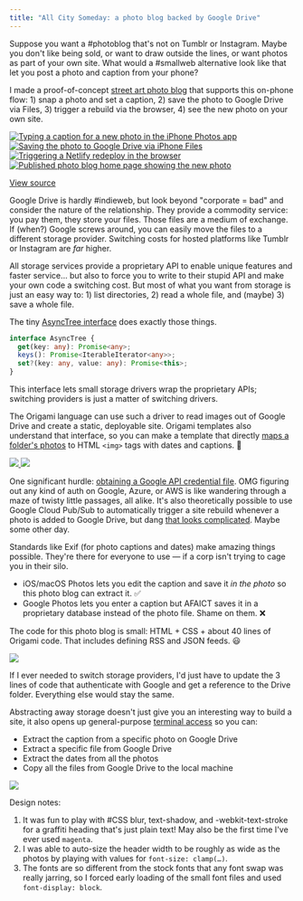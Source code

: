 ```yaml
---
title: "All City Someday: a photo blog backed by Google Drive"
---
```


Suppose you want a #photoblog that's not on Tumblr or Instagram. Maybe you don't like being sold, or want to draw outside the lines, or want photos as part of your own site. What would a #smallweb alternative look like that let you post a photo and caption from your phone?

I made a proof-of-concept [street art photo blog](https://all-city-someday.netlify.app) that supports this on-phone flow: 1) snap a photo and set a caption, 2) save the photo to Google Drive via Files, 3) trigger a rebuild via the browser, 4) see the new photo on your own site.

<div class="sideBySide">
  <a href="/images/2024/03/postStep1.jpeg">
    <img src="/images/2024/03/postStep1.jpeg" alt="Typing a caption for a new photo in the iPhone Photos app">
  </a>
  <a href="/images/2024/03/postStep2.jpeg">
    <img src="/images/2024/03/postStep2.jpeg" alt="Saving the photo to Google Drive via iPhone Files">
  </a>
  <a href="/images/2024/03/postStep3.jpeg">
    <img src="/images/2024/03/postStep3.jpeg" alt="Triggering a Netlify redeploy in the browser">
  </a>
  <a href="/images/2024/03/postStep4.jpeg">
    <img src="/images/2024/03/postStep4.jpeg" alt="Published photo blog home page showing the new photo">
  </a>
</div>

[View source](https://github.com/WebOrigami/all-city-someday)

Google Drive is hardly #indieweb, but look beyond "corporate = bad" and consider the nature of the relationship. They provide a commodity service: you pay them, they store your files. Those files are a medium of exchange. If (when?) Google screws around, you can easily move the files to a different storage provider. Switching costs for hosted platforms like Tumblr or Instagram are _far_ higher.

All storage services provide a proprietary API to enable unique features and faster service… but also to force you to write to their stupid API and make your own code a switching cost. But most of what you want from storage is just an easy way to: 1) list directories, 2) read a whole file, and (maybe) 3) save a whole file.

The tiny [AsyncTree interface](https://weborigami.org/async-tree/interface) does exactly those things.

```ts
interface AsyncTree {
  get(key: any): Promise<any>;
  keys(): Promise<IterableIterator<any>>;
  set?(key: any, value: any): Promise<this>;
}
```

This interface lets small storage drivers wrap the proprietary APIs; switching providers is just a matter of switching drivers.

The Origami language can use such a driver to read images out of Google Drive and create a static, deployable site. Origami templates also understand that interface, so you can make a template that directly [maps a folder's photos](https://github.com/WebOrigami/all-city-someday/blob/main/src/index.ori) to HTML `<img>` tags with dates and captions. 🎉

<div class="sideBySide">
  <a href="/images/2024/03/photoIndexTemplate.png">
    <img src="/images/2024/03/photoIndexTemplate.png">
  </a>
  <a href="/images/2024/03/photoIndexHtml.png">
    <img src="/images/2024/03/photoIndexHtml.png">
  </a>
</div>

One significant hurdle: [obtaining a Google API credential file](https://github.com/WebOrigami/extensions/tree/main/gdrive#readme). OMG figuring out any kind of auth on Google, Azure, or AWS is like wandering through a maze of twisty little passages, all alike. It's also theoretically possible to use Google Cloud Pub/Sub to automatically trigger a site rebuild whenever a photo is added to Google Drive, but dang [that looks complicated](https://cloud.google.com/integration-connectors/docs/connectors/gsc_google_drive/configure). Maybe some other day.

Standards like Exif (for photo captions and dates) make amazing things possible. They're there for everyone to use — if a corp isn't trying to cage you in their silo.

- iOS/macOS Photos lets you edit the caption and save it _in the photo_ so this photo blog can extract it. ✅
- Google Photos lets you enter a caption but AFAICT saves it in a proprietary database instead of the photo file. Shame on them. ❌

The code for this photo blog is small: HTML + CSS + about 40 lines of Origami code. That includes defining RSS and JSON feeds. 😃

![](/images/2024/03/allCitySomeday.svg)

If I ever needed to switch storage providers, I'd just have to update the 3 lines of code that authenticate with Google and get a reference to the Drive folder. Everything else would stay the same.

Abstracting away storage doesn't just give you an interesting way to build a site, it also opens up general-purpose [terminal access](https://weborigami.org/cli/) so you can:

- Extract the caption from a specific photo on Google Drive
- Extract a specific file from Google Drive
- Extract the dates from all the photos
- Copy all the files from Google Drive to the local machine

![](/images/2024/03/cliPhotos.png)

Design notes:

1. It was fun to play with #CSS blur, text-shadow, and -webkit-text-stroke for a graffiti heading that's just plain text! May also be the first time I've ever used `magenta`.
1. I was able to auto-size the header width to be roughly as wide as the photos by playing with values for `font-size: clamp(…)`.
1. The fonts are so different from the stock fonts that any font swap was really jarring, so I forced early loading of the small font files and used `font-display: block`.
